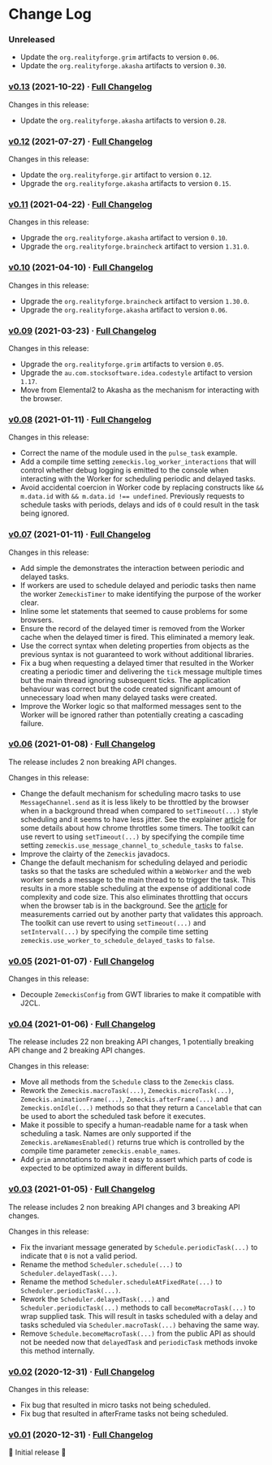 # Change Log

### Unreleased

* Update the `org.realityforge.grim` artifacts to version `0.06`.
* Update the `org.realityforge.akasha` artifacts to version `0.30`.

### [v0.13](https://github.com/realityforge/zemeckis/tree/v0.13) (2021-10-22) · [Full Changelog](https://github.com/spritz/spritz/compare/v0.12...v0.13)

Changes in this release:

* Update the `org.realityforge.akasha` artifacts to version `0.28`.

### [v0.12](https://github.com/realityforge/zemeckis/tree/v0.12) (2021-07-27) · [Full Changelog](https://github.com/spritz/spritz/compare/v0.11...v0.12)

Changes in this release:

* Update the `org.realityforge.gir` artifact to version `0.12`.
* Upgrade the `org.realityforge.akasha` artifacts to version `0.15`.

### [v0.11](https://github.com/realityforge/zemeckis/tree/v0.11) (2021-04-22) · [Full Changelog](https://github.com/spritz/spritz/compare/v0.10...v0.11)

Changes in this release:

* Upgrade the `org.realityforge.akasha` artifact to version `0.10`.
* Upgrade the `org.realityforge.braincheck` artifact to version `1.31.0`.

### [v0.10](https://github.com/realityforge/zemeckis/tree/v0.10) (2021-04-10) · [Full Changelog](https://github.com/spritz/spritz/compare/v0.09...v0.10)

Changes in this release:

* Upgrade the `org.realityforge.braincheck` artifact to version `1.30.0`.
* Upgrade the `org.realityforge.akasha` artifact to version `0.06`.

### [v0.09](https://github.com/realityforge/zemeckis/tree/v0.09) (2021-03-23) · [Full Changelog](https://github.com/realityforge/zemeckis/compare/v0.08...v0.09)

Changes in this release:

* Upgrade the `org.realityforge.grim` artifacts to version `0.05`.
* Upgrade the `au.com.stocksoftware.idea.codestyle` artifact to version `1.17`.
* Move from Elemental2 to Akasha as the mechanism for interacting with the browser.

### [v0.08](https://github.com/realityforge/zemeckis/tree/v0.08) (2021-01-11) · [Full Changelog](https://github.com/realityforge/zemeckis/compare/v0.07...v0.08)

Changes in this release:

* Correct the name of the module used in the `pulse_task` example.
* Add a compile time setting `zemeckis.log_worker_interactions` that will control whether debug logging is emitted to the console when interacting with the Worker for scheduling periodic and delayed tasks.
* Avoid accidental coercion in Worker code by replacing constructs like `&& m.data.id` with `&& m.data.id !== undefined`. Previously requests to schedule tasks with periods, delays and ids of `0` could result in the task being ignored.

### [v0.07](https://github.com/realityforge/zemeckis/tree/v0.07) (2021-01-11) · [Full Changelog](https://github.com/realityforge/zemeckis/compare/v0.06...v0.07)

Changes in this release:

* Add simple the demonstrates the interaction between periodic and delayed tasks.
* If workers are used to schedule delayed and periodic tasks then name the worker `ZemeckisTimer` to make identifying the purpose of the worker clear.
* Inline some let statements that seemed to cause problems for some browsers.
* Ensure the record of the delayed timer is removed from the Worker cache when the delayed timer is fired. This eliminated a memory leak.
* Use the correct syntax when deleting properties from objects as the previous syntax is not guaranteed to work without additional libraries.
* Fix a bug when requesting a delayed timer that resulted in the Worker creating a periodic timer and delivering the `tick` message multiple times but the main thread ignoring subsequent ticks. The application behaviour was correct but the code created significant amount of unnecessary load when many delayed tasks were created.
* Improve the Worker logic so that malformed messages sent to the Worker will be ignored rather than potentially creating a cascading failure.

### [v0.06](https://github.com/realityforge/zemeckis/tree/v0.06) (2021-01-08) · [Full Changelog](https://github.com/realityforge/zemeckis/compare/v0.05...v0.06)

The release includes 2 non breaking API changes.

Changes in this release:

* Change the default mechanism for scheduling macro tasks to use `MessageChannel.send` as it is less likely to
  be throttled by the browser when in a background thread when compared to `setTimeout(...)` style scheduling
  and it seems to have less jitter. See the explainer [article](https://www.tenforums.com/tutorials/80233-enable-disable-google-chrome-background-tab-throttling-windows.html) for some details about
  how chrome throttles some timers. The toolkit can use revert to using `setTimeout(...)` by specifying the
  compile time setting `zemeckis.use_message_channel_to_schedule_tasks` to `false`.
* Improve the clairty of the `Zemeckis` javadocs.
* Change the default mechanism for scheduling delayed and periodic tasks so that the tasks are scheduled
  within a `WebWorker` and the web worker sends a message to the main thread to to trigger the task. This
  results in a more stable scheduling at the expense of additional code complexity and code size. This also
  eliminates throttling that occurs when the browser tab is in the background. See the [article](https://medium.com/teads-engineering/the-most-accurate-way-to-schedule-a-function-in-a-web-browser-eadcd164da12)
  for measurements carried out by another party that validates this approach. The toolkit can use revert
  to using `setTimeout(...)` and `setInterval(...)` by specifying the compile time setting
  `zemeckis.use_worker_to_schedule_delayed_tasks` to `false`.

### [v0.05](https://github.com/realityforge/zemeckis/tree/v0.05) (2021-01-07) · [Full Changelog](https://github.com/realityforge/zemeckis/compare/v0.04...v0.05)

Changes in this release:

* Decouple `ZemeckisConfig` from GWT libraries to make it compatible with J2CL.

### [v0.04](https://github.com/realityforge/zemeckis/tree/v0.04) (2021-01-06) · [Full Changelog](https://github.com/realityforge/zemeckis/compare/v0.03...v0.04)

The release includes 22 non breaking API changes, 1 potentially breaking API change and 2 breaking API changes.

Changes in this release:

* Move all methods from the `Schedule` class to the `Zemeckis` class.
* Rework the `Zemeckis.macroTask(...)`, `Zemeckis.microTask(...)`, `Zemeckis.animationFrame(...)`, `Zemeckis.afterFrame(...)` and `Zemeckis.onIdle(...)` methods so that they return a `Cancelable` that can be used to abort the scheduled task before it executes.
* Make it possible to specify a human-readable name for a task when scheduling a task. Names are only supported if the `Zemeckis.areNamesEnabled()` returns true which is controlled by the compile time parameter `zemeckis.enable_names`.
* Add `grim` annotations to make it easy to assert which parts of code is expected to be optimized away in different builds.

### [v0.03](https://github.com/realityforge/zemeckis/tree/v0.03) (2021-01-05) · [Full Changelog](https://github.com/realityforge/zemeckis/compare/v0.02...v0.03)

The release includes 2 non breaking API changes and 3 breaking API changes.

Changes in this release:

* Fix the invariant message generated by `Schedule.periodicTask(...)` to indicate that `0` is not a valid period.
* Rename the method `Scheduler.schedule(...)` to `Scheduler.delayedTask(...)`.
* Rename the method `Scheduler.scheduleAtFixedRate(...)` to `Scheduler.periodicTask(...)`.
* Rework the `Scheduler.delayedTask(...)` and `Scheduler.periodicTask(...)` methods to call `becomeMacroTask(...)` to wrap supplied task. This will result in tasks scheduled with a delay and tasks scheduled via `Scheduler.macroTask(...)` behaving the same way.
* Remove `Schedule.becomeMacroTask(...)` from the public API as should not be needed now that `delayedTask` and `periodicTask` methods invoke this method internally.

### [v0.02](https://github.com/realityforge/zemeckis/tree/v0.02) (2020-12-31) · [Full Changelog](https://github.com/realityforge/zemeckis/compare/v0.01...v0.02)

Changes in this release:

* Fix bug that resulted in micro tasks not being scheduled.
* Fix bug that resulted in afterFrame tasks not being scheduled.

### [v0.01](https://github.com/realityforge/zemeckis/tree/v0.01) (2020-12-31) · [Full Changelog](https://github.com/realityforge/zemeckis/compare/aabdb6891ff2bc9f21417aab5e9ab7492173a361...v0.01)

 🎉 Initial release 🎉
